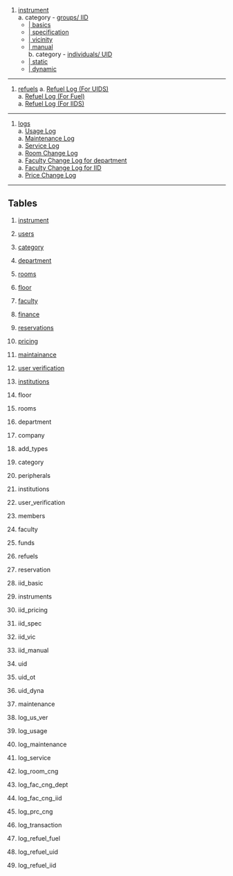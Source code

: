 1. [instrument](#instrument)<br>
   a. category - [groups/ IID](#instrument_IID) <br>
      + [| basics](#basics)<br>
      + [| specification](#general_specifications) <br>
      + [| vicinity](#vicinity) <br>
      + [| manual](#manual)<br>
   b. category - [individuals/ UID](#instrument_UID) <br>
      + [| static](#static)<br>
      + [| dynamic](#dynamic) <br>
---
   1. [refuels](#refuels)
      a. [Refuel Log (For UIDS)](#refuel-log-for-uids)<br>
      a. [Refuel Log (For Fuel)](#refuel-log-for-fuel)<br>
      a. [Refuel Log (For IIDS)](#refuel-log-for-iids)<br>
---
   1. [logs](#logs)<br>
      a. [Usage Log](#usage-log)<br>
      a. [Maintenance Log](#maintenance-log)<br>
      a. [Service Log](#service-log)<br>
      a. [Room Change Log](#room-change-log)<br>
      a. [Faculty Change Log for department](#faculty-change-log-for-department)<br>
      a. [Faculty Change Log for IID](#faculty-change-log-for-iid)<br>
      a. [Price Change Log](#price-change-log)<br>
---
## Tables
1. [instrument](#instrument)
2. [users](#users)
3. [category](#category)
4. [department](#department)
5. [rooms](#rooms)
6. [floor](#floor)
7. [faculty](#faculty)
8. [finance](#finance)
9. [reservations](#reservations)
10. [pricing](#pricing)
11. [maintainance](#maintainance)
12. [user verification](#userverification)
13. [institutions](#institutions)




1. floor
1. rooms
1. department
1. company
1. add_types
1. category
1. peripherals
1. institutions
1. user_verification
1. members
1. faculty
1. funds
1. refuels
1. reservation
1. iid_basic
1. instruments
1. iid_pricing
1. iid_spec
1. iid_vic
1. iid_manual
1. uid
1. uid_ot
1. uid_dyna
1. maintenance
1. log_us_ver
1. log_usage
1. log_maintenance
1. log_service
1. log_room_cng
1. log_fac_cng_dept
1. log_fac_cng_iid
1. log_prc_cng
1. log_transaction
1. log_refuel_fuel
1. log_refuel_uid
1. log_refuel_iid
